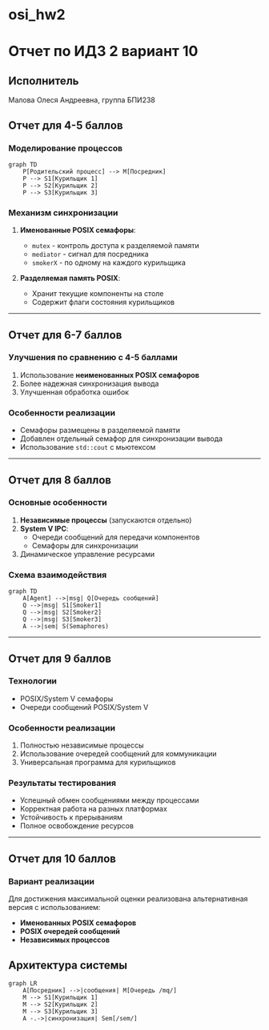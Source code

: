 # osi_hw2
# Отчет по ИДЗ 2 вариант 10

## Исполнитель
Малова Олеся Андреевна, группа БПИ238

## Отчет для 4-5 баллов

### Моделирование процессов

```mermaid
graph TD
    P[Родительский процесс] --> M[Посредник]
    P --> S1[Курильщик 1]
    P --> S2[Курильщик 2]
    P --> S3[Курильщик 3]
```

### Механизм синхронизации
1. **Именованные POSIX семафоры**:
   - `mutex` - контроль доступа к разделяемой памяти
   - `mediator` - сигнал для посредника
   - `smokerX` - по одному на каждого курильщика

2. **Разделяемая память POSIX**:
   - Хранит текущие компоненты на столе
   - Содержит флаги состояния курильщиков

---

## Отчет для 6-7 баллов

### Улучшения по сравнению с 4-5 баллами
1. Использование **неименованных POSIX семафоров**
2. Более надежная синхронизация вывода
3. Улучшенная обработка ошибок

### Особенности реализации
- Семафоры размещены в разделяемой памяти
- Добавлен отдельный семафор для синхронизации вывода
- Использование `std::cout` с мьютексом

---

## Отчет для 8 баллов

### Основные особенности
1. **Независимые процессы** (запускаются отдельно)
2. **System V IPC**:
   - Очереди сообщений для передачи компонентов
   - Семафоры для синхронизации
3. Динамическое управление ресурсами

### Схема взаимодействия
```mermaid
graph TD
    A[Agent] -->|msg| Q[Очередь сообщений]
    Q -->|msg| S1[Smoker1]
    Q -->|msg| S2[Smoker2]
    Q -->|msg| S3[Smoker3]
    A -->|sem| S(Semaphores)
```

---

## Отчет для 9 баллов

### Технологии
- POSIX/System V семафоры
- Очереди сообщений POSIX/System V

### Особенности реализации
1. Полностью независимые процессы
2. Использование очередей сообщений для коммуникации
3. Универсальная программа для курильщиков

### Результаты тестирования
- Успешный обмен сообщениями между процессами
- Корректная работа на разных платформах
- Устойчивость к прерываниям
- Полное освобождение ресурсов

---

## Отчет для 10 баллов

### Вариант реализации
Для достижения максимальной оценки реализована альтернативная версия с использованием:
- **Именованных POSIX семафоров**
- **POSIX очередей сообщений**
- **Независимых процессов**

## Архитектура системы

```mermaid
graph LR
    A[Посредник] -->|сообщения| M[Очередь /mq/]
    M --> S1[Курильщик 1]
    M --> S2[Курильщик 2]
    M --> S3[Курильщик 3]
    A -.->|синхронизация| Sem[/sem/]
```
